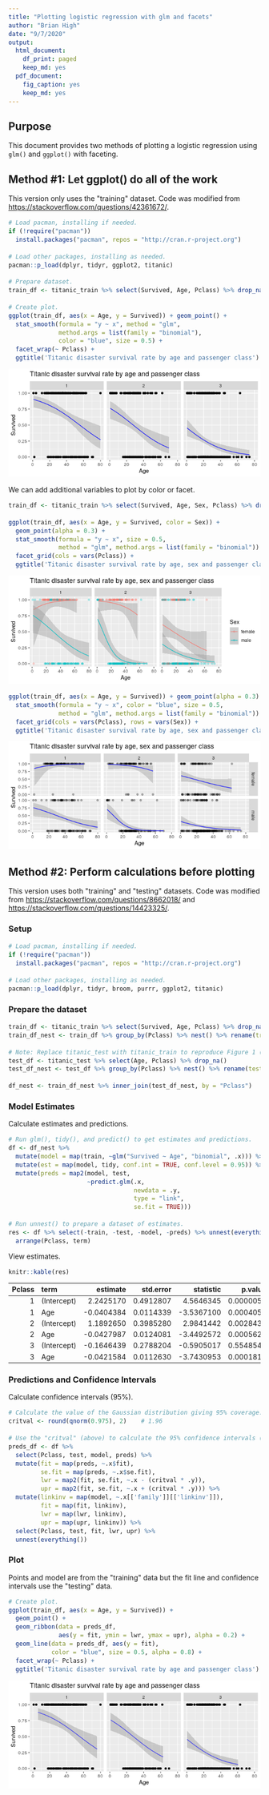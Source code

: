 ```yaml
---
title: "Plotting logistic regression with glm and facets"
author: "Brian High"
date: "9/7/2020"
output:
  html_document:
    df_print: paged
    keep_md: yes
  pdf_document:
    fig_caption: yes
    keep_md: yes
---
```




## Purpose

This document provides two methods of plotting a logistic regression using 
`glm()` and `ggplot()` with faceting.

## Method #1: Let ggplot() do all of the work

This version only uses the "training" dataset. Code was modified from 
https://stackoverflow.com/questions/42361672/.


```r
# Load pacman, installing if needed.
if (!require("pacman")) 
  install.packages("pacman", repos = "http://cran.r-project.org")

# Load other packages, installing as needed.
pacman::p_load(dplyr, tidyr, ggplot2, titanic)

# Prepare dataset.
train_df <- titanic_train %>% select(Survived, Age, Pclass) %>% drop_na()

# Create plot.
ggplot(train_df, aes(x = Age, y = Survived)) + geom_point() + 
  stat_smooth(formula = "y ~ x", method = "glm", 
              method.args = list(family = "binomial"), 
              color = "blue", size = 0.5) + 
  facet_wrap(~ Pclass) + 
  ggtitle('Titanic disaster survival rate by age and passenger class')
```

![Facet by Pclass.](plotting_logistic_regression_with_glm_and_facets_files/figure-html/example_1_plot-1.png)

We can add additional variables to plot by color or facet.


```r
train_df <- titanic_train %>% select(Survived, Age, Sex, Pclass) %>% drop_na()

ggplot(train_df, aes(x = Age, y = Survived, color = Sex)) + 
  geom_point(alpha = 0.3) + 
  stat_smooth(formula = "y ~ x", size = 0.5, 
              method = "glm", method.args = list(family = "binomial")) + 
  facet_grid(cols = vars(Pclass)) + 
  ggtitle('Titanic disaster survival rate by age, sex and passenger class')
```

![Color by sex.](plotting_logistic_regression_with_glm_and_facets_files/figure-html/example_1a_plot-1.png)


```r
ggplot(train_df, aes(x = Age, y = Survived)) + geom_point(alpha = 0.3) + 
  stat_smooth(formula = "y ~ x", color = "blue", size = 0.5, 
              method = "glm", method.args = list(family = "binomial")) + 
  facet_grid(cols = vars(Pclass), rows = vars(Sex)) + 
  ggtitle('Titanic disaster survival rate by age, sex and passenger class')
```

![Facet by Pclass and sex.](plotting_logistic_regression_with_glm_and_facets_files/figure-html/example_1b_plot-1.png)

## Method #2: Perform calculations before plotting

This version uses both "training" and "testing" datasets. Code was modified 
from https://stackoverflow.com/questions/8662018/ and 
https://stackoverflow.com/questions/14423325/.

### Setup


```r
# Load pacman, installing if needed.
if (!require("pacman")) 
  install.packages("pacman", repos = "http://cran.r-project.org")

# Load other packages, installing as needed.
pacman::p_load(dplyr, tidyr, broom, purrr, ggplot2, titanic)
```

### Prepare the dataset


```r
train_df <- titanic_train %>% select(Survived, Age, Pclass) %>% drop_na()
train_df_nest <- train_df %>% group_by(Pclass) %>% nest() %>% rename(train = data)

# Note: Replace titanic_test with titanic_train to reproduce Figure 1 (Method #1).
test_df <- titanic_test %>% select(Age, Pclass) %>% drop_na()
test_df_nest <- test_df %>% group_by(Pclass) %>% nest() %>% rename(test = data)

df_nest <- train_df_nest %>% inner_join(test_df_nest, by = "Pclass")
```

### Model Estimates

Calculate estimates and predictions.


```r
# Run glm(), tidy(), and predict() to get estimates and predictions.
df <- df_nest %>% 
  mutate(model = map(train, ~glm("Survived ~ Age", "binomial", .x))) %>% 
  mutate(est = map(model, tidy, conf.int = TRUE, conf.level = 0.95)) %>%
  mutate(preds = map2(model, test, 
                      ~predict.glm(.x, 
                                   newdata = .y, 
                                   type = "link", 
                                   se.fit = TRUE)))

# Run unnest() to prepare a dataset of estimates.
res <- df %>% select(-train, -test, -model, -preds) %>% unnest(everything()) %>%
  arrange(Pclass, term)
```

View estimates.


```r
knitr::kable(res)
```



| Pclass|term        |   estimate| std.error|  statistic|   p.value|   conf.low|  conf.high|
|------:|:-----------|----------:|---------:|----------:|---------:|----------:|----------:|
|      1|(Intercept) |  2.2425170| 0.4912807|  4.5646345| 0.0000050|  1.3165251|  3.2500813|
|      1|Age         | -0.0404384| 0.0114339| -3.5367100| 0.0004051| -0.0636649| -0.0186515|
|      2|(Intercept) |  1.1892650| 0.3985280|  2.9841442| 0.0028437|  0.4326362|  2.0034998|
|      2|Age         | -0.0427987| 0.0124081| -3.4492572| 0.0005621| -0.0683326| -0.0194074|
|      3|(Intercept) | -0.1646439| 0.2788204| -0.5905017| 0.5548543| -0.7125944|  0.3834310|
|      3|Age         | -0.0421584| 0.0112630| -3.7430953| 0.0001818| -0.0648804| -0.0206502|

### Predictions and Confidence Intervals

Calculate confidence intervals (95%).


```r
# Calculate the value of the Gaussian distribution giving 95% coverage.
critval <- round(qnorm(0.975), 2)    # 1.96

# Use the "critval" (above) to calculate the 95% confidence intervals (lwr, upr).
preds_df <- df %>% 
  select(Pclass, test, model, preds) %>% 
  mutate(fit = map(preds, ~.x$fit), 
         se.fit = map(preds, ~.x$se.fit),
         lwr = map2(fit, se.fit, ~.x - (critval * .y)),
         upr = map2(fit, se.fit, ~.x + (critval * .y))) %>%
  mutate(linkinv = map(model, ~.x[['family']][['linkinv']]),
         fit = map(fit, linkinv),
         lwr = map(lwr, linkinv),
         upr = map(upr, linkinv)) %>%
  select(Pclass, test, fit, lwr, upr) %>%
  unnest(everything())
```

### Plot

Points and model are from the "training" data but the fit line and confidence 
intervals use the "testing" data.


```r
# Create plot.
ggplot(train_df, aes(x = Age, y = Survived)) + 
  geom_point() + 
  geom_ribbon(data = preds_df, 
              aes(y = fit, ymin = lwr, ymax = upr), alpha = 0.2) +
  geom_line(data = preds_df, aes(y = fit), 
            color = "blue", size = 0.5, alpha = 0.8) + 
  facet_wrap(~ Pclass) + 
  ggtitle('Titanic disaster survival rate by age and passenger class')
```

![Smooth line from predict().](plotting_logistic_regression_with_glm_and_facets_files/figure-html/example_2_plot-1.png)
